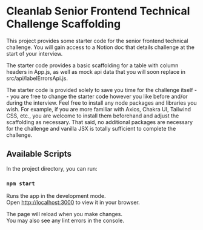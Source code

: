 # Cleanlab Senior Frontend Technical Challenge Scaffolding

This project provides some starter code for the senior frontend technical challenge.
You will gain access to a Notion doc that details challenge at the start of your interview.

The starter code provides a basic scaffolding for a table with column headers in App.js, as well
as mock api data that you will soon replace in src/api/labelErrorsApi.js.

The starter code is provided solely to save you time for the challenge itself -- you are free
to change the starter code however you like before and/or during the interview. Feel free
to install any node packages and libraries you wish. For example, if you are more familiar with
Axios, Chakra UI, Tailwind CSS, etc., you are welcome to install them beforehand and adjust the
scaffolding as necessary. That said, no additional packages are necessary for the challenge 
and vanilla JSX is totally sufficient to complete the challenge.

## Available Scripts

In the project directory, you can run:

### `npm start`

Runs the app in the development mode.\
Open [http://localhost:3000](http://localhost:3000) to view it in your browser.

The page will reload when you make changes.\
You may also see any lint errors in the console.
